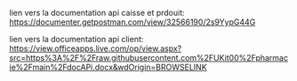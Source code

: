 lien vers la documentation api caisse et prdouit:
https://documenter.getpostman.com/view/32566190/2s9YypG44G

lien vers la documentation api client:
https://view.officeapps.live.com/op/view.aspx?src=https%3A%2F%2Fraw.githubusercontent.com%2FUKit00%2Fpharmacie%2Fmain%2FdocAPi.docx&wdOrigin=BROWSELINK
